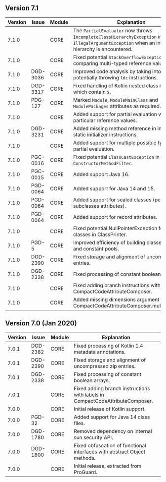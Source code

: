 ## Version 7.1

| Version| Issue    | Module   | Explanation
|--------|----------|----------|----------------------------------
| 7.1.0  |          | CORE     | The `PartialEvaluator` now throws `IncompleteClassHierarchyException` instead of `IllegalArgumentException` when an incomplete hierarchy is encountered.
| 7.1.0  |          | CORE     | Fixed potential `StackOverflowException` when comparing multi-typed reference values.
| 7.1.0  | DGD-3036 | CORE     | Improved code analysis by taking into account potentially throwing `ldc` instructions.
| 7.1.0  | DGD-3317 | CORE     | Fixed handling of Kotlin nested class names which contain `$`.
| 7.1.0  | PDG-127  | CORE     | Marked `Module`, `ModuleMainClass` and `ModulePackages` attributes as required.
| 7.1.0  |          | CORE     | Added support for partial evaluation with particular reference values.
| 7.1.0  | DGD-3231 | CORE     | Added missing method reference in injected static initializer instructions.
| 7.1.0  |          | CORE     | Added support for multiple possible types during partial evaluation.
| 7.1.0  | PGC-0016 | CORE     | Fixed potential `ClassCastException` in `ConstructorMethodFilter`.
| 7.1.0  | PGC-0015 | CORE     | Added support Java 16.
| 7.1.0  | PGD-0064 | CORE     | Added support for Java 14 and 15.
| 7.1.0  | PGD-0064 | CORE     | Added support for sealed classes (permitted subclasses attributes).
| 7.1.0  | PGD-0064 | CORE     | Added support for record attributes.
| 7.1.0  |          | CORE     | Fixed potential NullPointerException for module classes in ClassPrinter.
| 7.1.0  | PGD-5    | CORE     | Improved efficiency of building classes, methods and constant pools.
| 7.1.0  | DGD-2390 | CORE     | Fixed storage and alignment of uncompressed zip entries.
| 7.1.0  | DGD-2338 | CORE     | Fixed processing of constant boolean arrays.
| 7.1.0  |          | CORE     | Fixed adding branch instructions with labels in CompactCodeAttributeComposer.
| 7.1.0  |          | CORE     | Added missing dimensions argument to CompactCodeAttributeComposer.multianewarray.

## Version 7.0 (Jan 2020)

| Version| Issue    | Module   | Explanation
|--------|----------|----------|----------------------------------
| 7.0.1  | DGD-2382 | CORE     | Fixed processing of Kotlin 1.4 metadata annotations.
| 7.0.1  | DGD-2390 | CORE     | Fixed storage and alignment of uncompressed zip entries.
| 7.0.1  | DGD-2338 | CORE     | Fixed processing of constant boolean arrays.
| 7.0.1  |          | CORE     | Fixed adding branch instructions with labels in CompactCodeAttributeComposer.
| 7.0.0  |          | CORE     | Initial release of Kotlin support.
| 7.0.0  | PGD-32   | CORE     | Added support for Java 14 class files.
| 7.0.0  | DGD-1780 | CORE     | Removed dependency on internal sun.security API.
| 7.0.0  | DGD-1800 | CORE     | Fixed obfuscation of functional interfaces with abstract Object methods.
| 7.0.0  |          | CORE     | Initial release, extracted from ProGuard.
